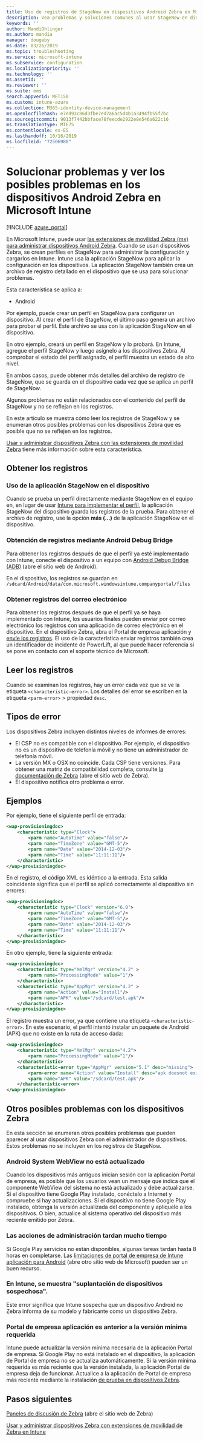 ```yaml
---
title: Uso de registros de StageNow en dispositivos Android Zebra en Microsoft Intune-Azure | Microsoft Docs
description: Vea problemas y soluciones comunes al usar StageNow en dispositivos Android con Microsoft Intune. También puede obtener información sobre cómo obtener registros y ver ejemplos de cómo leer los registros para comprobar si son correctos o errores.
keywords: ''
author: MandiOhlinger
ms.author: mandia
manager: dougeby
ms.date: 03/26/2019
ms.topic: troubleshooting
ms.service: microsoft-intune
ms.subservice: configuration
ms.localizationpriority: ''
ms.technology: ''
ms.assetid: ''
ms.reviewer: ''
ms.suite: ems
search.appverid: MET150
ms.custom: intune-azure
ms.collection: M365-identity-device-management
ms.openlocfilehash: e7ed93c86d3fbe7ed7a6ac5d4b1a3494fb55f2bc
ms.sourcegitcommit: 9013f7442bbface78feecde2922e8e546a622c16
ms.translationtype: MTE75
ms.contentlocale: es-ES
ms.lasthandoff: 10/16/2019
ms.locfileid: "72506988"
---
```

# <a name="troubleshoot-and-see-potential-issues-on-android-zebra-devices-in-microsoft-intune"></a>Solucionar problemas y ver los posibles problemas en los dispositivos Android Zebra en Microsoft Intune

[!INCLUDE [azure_portal](../includes/azure_portal.md)]

En Microsoft Intune, puede usar [las extensiones de movilidad Zebra (mx) para administrar dispositivos Android Zebra](android-zebra-mx-overview.md). Cuando se usan dispositivos Zebra, se crean perfiles en StageNow para administrar la configuración y cargarlos en Intune. Intune usa la aplicación StageNow para aplicar la configuración en los dispositivos. La aplicación StageNow también crea un archivo de registro detallado en el dispositivo que se usa para solucionar problemas.

Esta característica se aplica a:

- Android

Por ejemplo, puede crear un perfil en StageNow para configurar un dispositivo. Al crear el perfil de StageNow, el último paso genera un archivo para probar el perfil. Este archivo se usa con la aplicación StageNow en el dispositivo.

En otro ejemplo, creará un perfil en StageNow y lo probará. En Intune, agregue el perfil StageNow y luego asígnelo a los dispositivos Zebra. Al comprobar el estado del perfil asignado, el perfil muestra un estado de alto nivel.

En ambos casos, puede obtener más detalles del archivo de registro de StageNow, que se guarda en el dispositivo cada vez que se aplica un perfil de StageNow.

Algunos problemas no están relacionados con el contenido del perfil de StageNow y no se reflejan en los registros.

En este artículo se muestra cómo leer los registros de StageNow y se enumeran otros posibles problemas con los dispositivos Zebra que es posible que no se reflejen en los registros.

[Usar y administrar dispositivos Zebra con las extensiones de movilidad Zebra](android-zebra-mx-overview.md) tiene más información sobre esta característica.

## <a name="get-the-logs"></a>Obtener los registros

### <a name="use-the-stagenow-app-on-the-device"></a>Uso de la aplicación StageNow en el dispositivo
Cuando se prueba un perfil directamente mediante StageNow en el equipo en, en lugar de usar [Intune para implementar el perfil](android-zebra-mx-overview.md#step-4-create-a-device-management-profile-in-stagenow), la aplicación StageNow del dispositivo guarda los registros de la prueba. Para obtener el archivo de registro, use la opción **más (...)** de la aplicación StageNow en el dispositivo.

### <a name="get-logs-using-android-debug-bridge"></a>Obtención de registros mediante Android Debug Bridge
Para obtener los registros después de que el perfil ya esté implementado con Intune, conecte el dispositivo a un equipo con [Android Debug Bridge (ADB)](https://developer.android.com/studio/command-line/adb) (abre el sitio web de Android).

En el dispositivo, los registros se guardan en `/sdcard/Android/data/com.microsoft.windowsintune.companyportal/files`

### <a name="get-logs-from-email"></a>Obtener registros del correo electrónico
Para obtener los registros después de que el perfil ya se haya implementado con Intune, los usuarios finales pueden enviar por correo electrónico los registros con una aplicación de correo electrónico en el dispositivo. En el dispositivo Zebra, abra el Portal de empresa aplicación y [envíe los registros](https://docs.microsoft.com/intune-user-help/send-logs-to-your-it-admin-by-email-android). El uso de la característica enviar registros también crea un identificador de incidente de PowerLift, al que puede hacer referencia si se pone en contacto con el soporte técnico de Microsoft.

## <a name="read-the-logs"></a>Leer los registros

Cuando se examinan los registros, hay un error cada vez que se ve la etiqueta `<characteristic-error>`. Los detalles del error se escriben en la etiqueta `<parm-error>` > propiedad `desc`.

## <a name="error-types"></a>Tipos de error

Los dispositivos Zebra incluyen distintos niveles de informes de errores:

- El CSP no es compatible con el dispositivo. Por ejemplo, el dispositivo no es un dispositivo de telefonía móvil y no tiene un administrador de telefonía móvil.
- La versión MX o OSX no coincide. Cada CSP tiene versiones. Para obtener una matriz de compatibilidad completa, consulte [la documentación de Zebra](http://techdocs.zebra.com/mx/) (abre el sitio web de Zebra).
- El dispositivo notifica otro problema o error.

## <a name="examples"></a>Ejemplos

Por ejemplo, tiene el siguiente perfil de entrada:

```xml
<wap-provisioningdoc>
    <characteristic type="Clock">
        <parm name="AutoTime" value="false"/>
        <parm name="TimeZone" value="GMT-5"/>
        <parm name="Date" value="2014-12-03"/>
        <parm name="Time" value="11:11:11"/>
    </characteristic>
</wap-provisioningdoc>
```

En el registro, el código XML es idéntico a la entrada. Esta salida coincidente significa que el perfil se aplicó correctamente al dispositivo sin errores:

```xml
<wap-provisioningdoc>
    <characteristic type="Clock" version="6.0">
        <parm name="AutoTime" value="false"/>
        <parm name="TimeZone" value="GMT-5"/>
        <parm name="Date" value="2014-12-03"/>
        <parm name="Time" value="11:11:11"/>
    </characteristic>
</wap-provisioningdoc>
```

En otro ejemplo, tiene la siguiente entrada:

```xml
<wap-provisioningdoc>
    <characteristic type="XmlMgr" version="4.2" >
        <parm name="ProcessingMode" value="1"/>
    </characteristic>
    <characteristic type="AppMgr" version="4.2" >
        <parm name="Action" value="Install"/>
        <parm name="APK" value="/sdcard/test.apk"/>
    </characteristic>
</wap-provisioningdoc>
```

El registro muestra un error, ya que contiene una etiqueta `<characteristic-error>`. En este escenario, el perfil intentó instalar un paquete de Android (APK) que no existe en la ruta de acceso dada:

```xml
<wap-provisioningdoc>
    <characteristic type="XmlMgr" version="4.2">
        <parm name="ProcessingMode" value="1"/>
    </characteristic>
    <characteristic-error type="AppMgr" version="5.1" desc="missing">
        <parm-error name="Action" value="Install" desc="apk doesnot exist in the path"/>
        <parm name="APK" value="/sdcard/test.apk"/>
    </characteristic-error>
</wap-provisioningdoc>
```

## <a name="other-potential-issues-with-zebra-devices"></a>Otros posibles problemas con los dispositivos Zebra

En esta sección se enumeran otros posibles problemas que pueden aparecer al usar dispositivos Zebra con el administrador de dispositivos. Estos problemas no se incluyen en los registros de StageNow.

### <a name="android-system-webview-is-out-of-date"></a>Android System WebView no está actualizado

Cuando los dispositivos más antiguos inician sesión con la aplicación Portal de empresa, es posible que los usuarios vean un mensaje que indica que el componente WebView del sistema no está actualizado y debe actualizarse. Si el dispositivo tiene Google Play instalado, conéctelo a Internet y compruebe si hay actualizaciones. Si el dispositivo no tiene Google Play instalado, obtenga la versión actualizada del componente y aplíquelo a los dispositivos. O bien, actualice al sistema operativo del dispositivo más reciente emitido por Zebra.

### <a name="management-actions-take-a-long-time"></a>Las acciones de administración tardan mucho tiempo

Si Google Play servicios no están disponibles, algunas tareas tardan hasta 8 horas en completarse. Las [limitaciones de portal de empresa de Intune aplicación para Android](https://support.microsoft.com/help/3211588/limitations-of-intune-company-portal-app-for-android-in-china) (abre otro sitio web de Microsoft) pueden ser un buen recurso.

### <a name="device-spoofing-suspected-shows-in-intune"></a>En Intune, se muestra "suplantación de dispositivos sospechosa".

Este error significa que Intune sospecha que un dispositivo Android no Zebra informa de su modelo y fabricante como un dispositivo Zebra.

### <a name="company-portal-app-is-older-than-minimum-required-version"></a>Portal de empresa aplicación es anterior a la versión mínima requerida

Intune puede actualizar la versión mínima necesaria de la aplicación Portal de empresa. Si Google Play no está instalado en el dispositivo, la aplicación de Portal de empresa no se actualiza automáticamente. Si la versión mínima requerida es más reciente que la versión instalada, la aplicación Portal de empresa deja de funcionar. Actualice a la aplicación de Portal de empresa más reciente mediante la instalación [de prueba en dispositivos Zebra](android-zebra-mx-overview.md#sideload-the-company-portal-app).

## <a name="next-steps"></a>Pasos siguientes

[Paneles de discusión de Zebra](https://developer.zebra.com/community/home/discussions) (abre el sitio web de Zebra)

[Usar y administrar dispositivos Zebra con extensiones de movilidad de Zebra en Intune](android-zebra-mx-overview.md)
